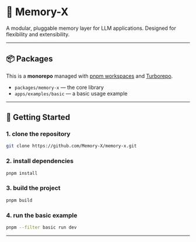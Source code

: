 # 🧠 Memory-X

A modular, pluggable memory layer for LLM applications. Designed for flexibility and extensibility.

---

## 📦 Packages

This is a **monorepo** managed with [pnpm workspaces](https://pnpm.io/workspaces) and [Turborepo](https://turbo.build/).

- `packages/memory-x` — the core library
- `apps/examples/basic` — a basic usage example

---

## 🚀 Getting Started

### 1. clone the repository

```bash
git clone https://github.com/Memory-X/memory-x.git
```

### 2. install dependencies

```bash
pnpm install
```

### 3. build the project

```bash
pnpm build
```

### 4. run the basic example

```bash
pnpm --filter basic run dev
```

---

